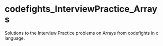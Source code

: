 # codefights_InterviewPractice_Arrays
Solutions to the Interview Practice problems on Arrays from codefights in c language.
